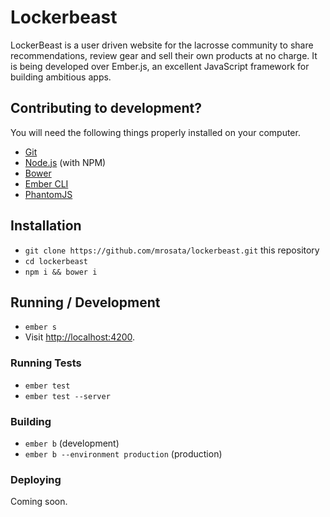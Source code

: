 # Lockerbeast

LockerBeast is a user driven website for the lacrosse community to share recommendations, review gear and sell their own products at no charge. It is being developed over Ember.js, an excellent JavaScript framework for building ambitious apps.

## Contributing to development?

You will need the following things properly installed on your computer.

* [Git](http://git-scm.com/)
* [Node.js](http://nodejs.org/) (with NPM)
* [Bower](http://bower.io/)
* [Ember CLI](http://ember-cli.com/)
* [PhantomJS](http://phantomjs.org/)

## Installation

* `git clone https://github.com/mrosata/lockerbeast.git` this repository
* `cd lockerbeast`
* `npm i && bower i`

## Running / Development

* `ember s`
* Visit [http://localhost:4200](http://localhost:4200).

### Running Tests

* `ember test`
* `ember test --server`

### Building

* `ember b` (development)
* `ember b --environment production` (production)

### Deploying

Coming soon.

